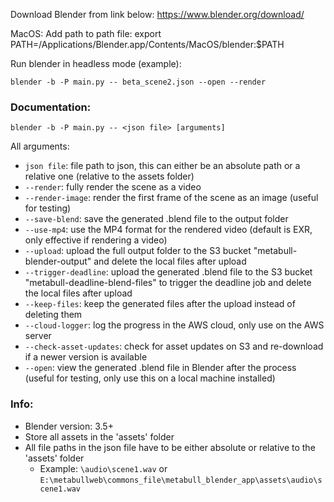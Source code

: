 Download Blender from link below:
https://www.blender.org/download/

MacOS: Add path to path file:
export PATH=/Applications/Blender.app/Contents/MacOS/blender:$PATH

Run blender in headless mode (example):

`blender -b -P main.py -- beta_scene2.json --open --render`

### Documentation:
`blender -b -P main.py -- <json file> [arguments]`

All arguments:
- `json file`: file path to json, this can either be an absolute path or a relative one (relative to the assets folder)
- `--render`: fully render the scene as a video
- `--render-image`: render the first frame of the scene as an image (useful for testing)
- `--save-blend`: save the generated .blend file to the output folder
- `--use-mp4`: use the MP4 format for the rendered video (default is EXR, only effective if rendering a video)
- `--upload`: upload the full output folder to the S3 bucket "metabull-blender-output" and delete the local files after upload
- `--trigger-deadline`: upload the generated .blend file to the S3 bucket "metabull-deadline-blend-files"
                        to trigger the deadline job and delete the local files after upload
- `--keep-files`: keep the generated files after the upload instead of deleting them
- `--cloud-logger`: log the progress in the AWS cloud, only use on the AWS server
- `--check-asset-updates`: check for asset updates on S3 and re-download if a newer version is available
- `--open`: view the generated .blend file in Blender after the process (useful for testing, only use this on a local machine installed)

### Info:
- Blender version: 3.5+
- Store all assets in the 'assets' folder
- All file paths in the json file have to be either absolute or relative to the 'assets' folder
  - Example: `\audio\scene1.wav` or `E:\metabullweb\commons_file\metabull_blender_app\assets\audio\scene1.wav`


